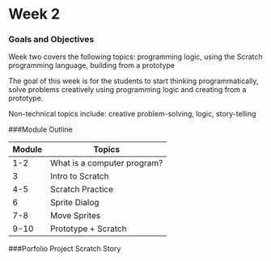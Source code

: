 # Week 2

### Goals and Objectives

Week two covers the following topics: programming logic, using the Scratch programming language, building from a prototype

The goal of this week is for the students to start thinking programmatically, solve problems creatively using programming logic and creating from a prototype.

Non-technical topics include: creative problem-solving, logic, story-telling

###Module Outline

| Module                      | Topics                      |
|-----------------------------|-----------------------------|
| 1-2                         | What is a computer program? |
| 3                           | Intro to Scratch            |
| 4-5                         | Scratch Practice            |
| 6                           | Sprite Dialog               |
| 7-8                         | Move Sprites                |
| 9-10                        | Prototype + Scratch         |


###Porfolio Project
Scratch Story
